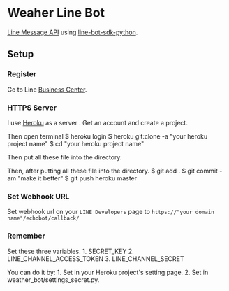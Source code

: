 # Weaher Line Bot

[Line Message API](https://devdocs.line.me/en/#messaging-api) using [line-bot-sdk-python](https://github.com/line/line-bot-sdk-python).

## Setup

### Register
Go to Line [Business Center](https://business.line.me/zh-hant/).


### HTTPS Server
I use [Heroku](https://www.heroku.com) as a server .
Get an account and create a project.

Then open terminal
$ heroku login
$ heroku git:clone -a "your heroku project name"
$ cd "your heroku project name"

Then put all these file into the directory.

Then, after putting all these file into the directory.
$ git add .
$ git commit -am "make it better"
$ git push heroku master

### Set Webhook URL
Set webhook url on your `LINE Developers` page to `https://"your domain name"/echobot/callback/`

### Remember
Set these three variables. 1. SECRET_KEY 2. LINE_CHANNEL_ACCESS_TOKEN 3. LINE_CHANNEL_SECRET

You can do it by: 1. Set in your Heroku project's setting page. 2. Set in weather_bot/settings_secret.py.

